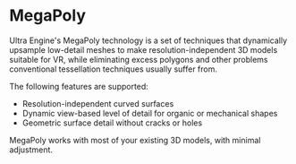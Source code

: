 # MegaPoly

Ultra Engine's MegaPoly technology is a set of techniques that dynamically upsample low-detail meshes to make resolution-independent 3D models suitable for VR, while eliminating excess polygons and other problems conventional tessellation techniques usually suffer from.

The following features are supported:

- Resolution-independent curved surfaces
- Dynamic view-based level of detail for organic or mechanical shapes
- Geometric surface detail without cracks or holes

MegaPoly works with most of your existing 3D models, with minimal adjustment.

